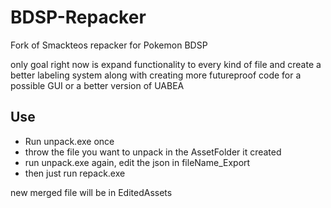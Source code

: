 # BDSP-Repacker
Fork of Smackteos repacker for Pokemon BDSP

only goal right now is expand functionality to every kind of file and create a better labeling system
along with creating more futureproof code for a possible GUI or a better version of UABEA

## Use
- Run unpack.exe once
- throw the file you want to unpack in the AssetFolder it created
- run unpack.exe again, edit the json in fileName_Export
- then just run repack.exe

new merged file will be in EditedAssets
